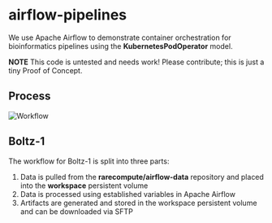 # airflow-pipelines

We use Apache Airflow to demonstrate container orchestration for bioinformatics pipelines using the **KubernetesPodOperator** model.

**NOTE**
This code is untested and needs work! Please contribute; this is just a tiny Proof of Concept.

## Process

![Workflow](https://i.ibb.co/7bYVc5w/image.png)

## Boltz-1

The workflow for Boltz-1 is split into three parts:

1. Data is pulled from the **rarecompute/airflow-data** repository and placed into the **workspace** persistent volume
2. Data is processed using established variables in Apache Airflow
3. Artifacts are generated and stored in the workspace persistent volume and can be downloaded via SFTP
